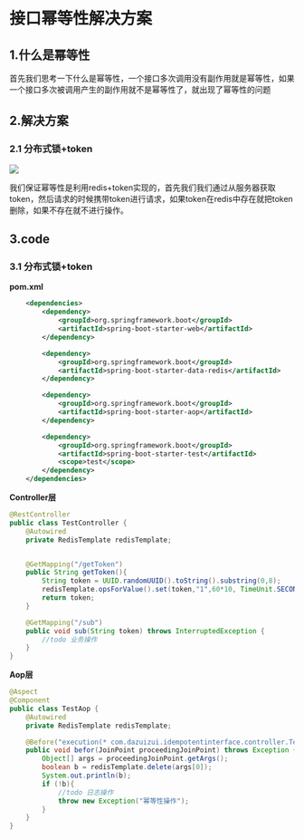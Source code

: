 # 接口幂等性解决方案

## 1.什么是幂等性

​	首先我们思考一下什么是幂等性，一个接口多次调用没有副作用就是幂等性，如果一个接口多次被调用产生的副作用就不是幂等性了，就出现了幂等性的问题

## 2.解决方案

### 2.1 分布式锁+token

![](https://blogpublicfile.oss-cn-hangzhou.aliyuncs.com/article/20220421183837.png)

​	我们保证幂等性是利用redis+token实现的，首先我们我们通过从服务器获取token，然后请求的时候携带token进行请求，如果token在redis中存在就把token删除，如果不存在就不进行操作。

## 3.code

### 3.1 分布式锁+token

**pom.xml**

~~~xml
    <dependencies>
        <dependency>
            <groupId>org.springframework.boot</groupId>
            <artifactId>spring-boot-starter-web</artifactId>
        </dependency>

        <dependency>
            <groupId>org.springframework.boot</groupId>
            <artifactId>spring-boot-starter-data-redis</artifactId>
        </dependency>

        <dependency>
            <groupId>org.springframework.boot</groupId>
            <artifactId>spring-boot-starter-aop</artifactId>
        </dependency>

        <dependency>
            <groupId>org.springframework.boot</groupId>
            <artifactId>spring-boot-starter-test</artifactId>
            <scope>test</scope>
        </dependency>
    </dependencies>
~~~

**Controller层**

```java
@RestController
public class TestController {
    @Autowired
    private RedisTemplate redisTemplate;


    @GetMapping("/getToken")
    public String getToken(){
        String token = UUID.randomUUID().toString().substring(0,8);
        redisTemplate.opsForValue().set(token,"1",60*10, TimeUnit.SECONDS);
        return token;
    }

    @GetMapping("/sub")
    public void sub(String token) throws InterruptedException {
        //todo 业务操作
    }
}
```

**Aop层**

```java
@Aspect
@Component
public class TestAop {
    @Autowired
    private RedisTemplate redisTemplate;

    @Before("execution(* com.dazuizui.idempotentinterface.controller.TestController.sub(..))")
    public void befor(JoinPoint proceedingJoinPoint) throws Exception {
        Object[] args = proceedingJoinPoint.getArgs();
        boolean b = redisTemplate.delete(args[0]);
        System.out.println(b);
        if (!b){
            //todo 日志操作
            throw new Exception("幂等性操作");
        }
    }
}
```